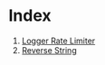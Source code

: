 # Index
1. [Logger Rate Limiter](./Logger%20Rate%20Limiter.md)
2. [Reverse String](./Reverse%20String.md)
